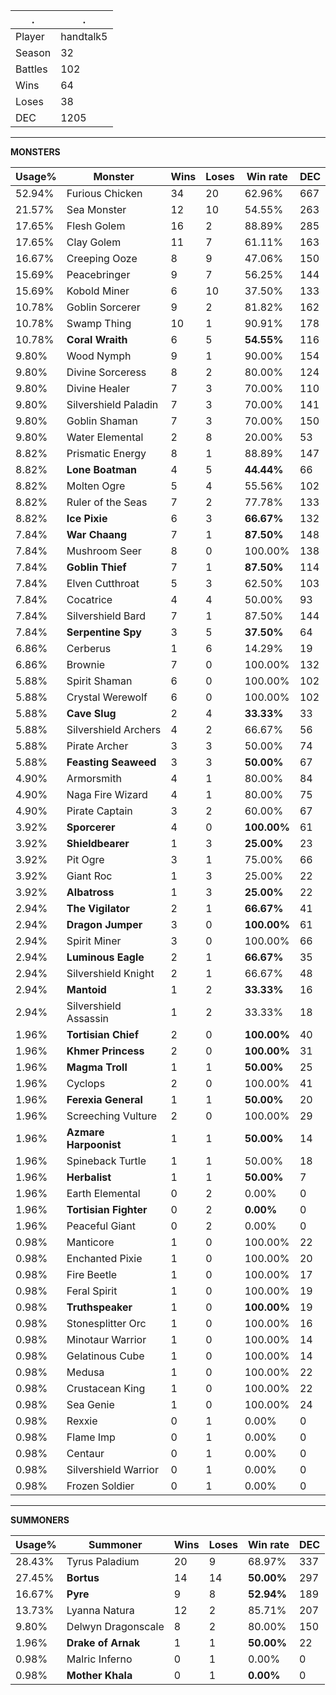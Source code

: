 .|.
|-|-
Player|handtalk5
Season|32
Battles|102
Wins|64
Loses|38
DEC|1205

---
**MONSTERS**

Usage%|Monster|Wins|Loses|Win rate|DEC|
-|-|-|-|-|-|
52.94%|Furious Chicken|34|20|62.96%|667|
21.57%|Sea Monster|12|10|54.55%|263|
17.65%|Flesh Golem|16|2|88.89%|285|
17.65%|Clay Golem|11|7|61.11%|163|
16.67%|Creeping Ooze|8|9|47.06%|150|
15.69%|Peacebringer|9|7|56.25%|144|
15.69%|Kobold Miner|6|10|37.50%|133|
10.78%|Goblin Sorcerer|9|2|81.82%|162|
10.78%|Swamp Thing|10|1|90.91%|178|
10.78%|**Coral Wraith**|6|5|**54.55%**|116|
9.80%|Wood Nymph|9|1|90.00%|154|
9.80%|Divine Sorceress|8|2|80.00%|124|
9.80%|Divine Healer|7|3|70.00%|110|
9.80%|Silvershield Paladin|7|3|70.00%|141|
9.80%|Goblin Shaman|7|3|70.00%|150|
9.80%|Water Elemental|2|8|20.00%|53|
8.82%|Prismatic Energy|8|1|88.89%|147|
8.82%|**Lone Boatman**|4|5|**44.44%**|66|
8.82%|Molten Ogre|5|4|55.56%|102|
8.82%|Ruler of the Seas|7|2|77.78%|133|
8.82%|**Ice Pixie**|6|3|**66.67%**|132|
7.84%|**War Chaang**|7|1|**87.50%**|148|
7.84%|Mushroom Seer|8|0|100.00%|138|
7.84%|**Goblin Thief**|7|1|**87.50%**|114|
7.84%|Elven Cutthroat|5|3|62.50%|103|
7.84%|Cocatrice|4|4|50.00%|93|
7.84%|Silvershield Bard|7|1|87.50%|144|
7.84%|**Serpentine Spy**|3|5|**37.50%**|64|
6.86%|Cerberus|1|6|14.29%|19|
6.86%|Brownie|7|0|100.00%|132|
5.88%|Spirit Shaman|6|0|100.00%|102|
5.88%|Crystal Werewolf|6|0|100.00%|102|
5.88%|**Cave Slug**|2|4|**33.33%**|33|
5.88%|Silvershield Archers|4|2|66.67%|56|
5.88%|Pirate Archer|3|3|50.00%|74|
5.88%|**Feasting Seaweed**|3|3|**50.00%**|67|
4.90%|Armorsmith|4|1|80.00%|84|
4.90%|Naga Fire Wizard|4|1|80.00%|75|
4.90%|Pirate Captain|3|2|60.00%|67|
3.92%|**Sporcerer**|4|0|**100.00%**|61|
3.92%|**Shieldbearer**|1|3|**25.00%**|23|
3.92%|Pit Ogre|3|1|75.00%|66|
3.92%|Giant Roc|1|3|25.00%|22|
3.92%|**Albatross**|1|3|**25.00%**|22|
2.94%|**The Vigilator**|2|1|**66.67%**|41|
2.94%|**Dragon Jumper**|3|0|**100.00%**|61|
2.94%|Spirit Miner|3|0|100.00%|66|
2.94%|**Luminous Eagle**|2|1|**66.67%**|35|
2.94%|Silvershield Knight|2|1|66.67%|48|
2.94%|**Mantoid**|1|2|**33.33%**|16|
2.94%|Silvershield Assassin|1|2|33.33%|18|
1.96%|**Tortisian Chief**|2|0|**100.00%**|40|
1.96%|**Khmer Princess**|2|0|**100.00%**|31|
1.96%|**Magma Troll**|1|1|**50.00%**|25|
1.96%|Cyclops|2|0|100.00%|41|
1.96%|**Ferexia General**|1|1|**50.00%**|20|
1.96%|Screeching Vulture|2|0|100.00%|29|
1.96%|**Azmare Harpoonist**|1|1|**50.00%**|14|
1.96%|Spineback Turtle|1|1|50.00%|18|
1.96%|**Herbalist**|1|1|**50.00%**|7|
1.96%|Earth Elemental|0|2|0.00%|0|
1.96%|**Tortisian Fighter**|0|2|**0.00%**|0|
1.96%|Peaceful Giant|0|2|0.00%|0|
0.98%|Manticore|1|0|100.00%|22|
0.98%|Enchanted Pixie|1|0|100.00%|20|
0.98%|Fire Beetle|1|0|100.00%|17|
0.98%|Feral Spirit|1|0|100.00%|19|
0.98%|**Truthspeaker**|1|0|**100.00%**|19|
0.98%|Stonesplitter Orc|1|0|100.00%|16|
0.98%|Minotaur Warrior|1|0|100.00%|14|
0.98%|Gelatinous Cube|1|0|100.00%|14|
0.98%|Medusa|1|0|100.00%|22|
0.98%|Crustacean King|1|0|100.00%|22|
0.98%|Sea Genie|1|0|100.00%|24|
0.98%|Rexxie|0|1|0.00%|0|
0.98%|Flame Imp|0|1|0.00%|0|
0.98%|Centaur|0|1|0.00%|0|
0.98%|Silvershield Warrior|0|1|0.00%|0|
0.98%|Frozen Soldier|0|1|0.00%|0|

---
**SUMMONERS**

Usage%|Summoner|Wins|Loses|Win rate|DEC|
-|-|-|-|-|-|
28.43%|Tyrus Paladium|20|9|68.97%|337|
27.45%|**Bortus**|14|14|**50.00%**|297|
16.67%|**Pyre**|9|8|**52.94%**|189|
13.73%|Lyanna Natura|12|2|85.71%|207|
9.80%|Delwyn Dragonscale|8|2|80.00%|150|
1.96%|**Drake of Arnak**|1|1|**50.00%**|22|
0.98%|Malric Inferno|0|1|0.00%|0|
0.98%|**Mother Khala**|0|1|**0.00%**|0|
